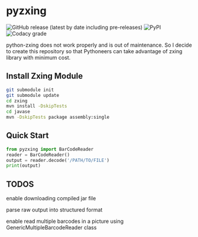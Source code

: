 # pyzxing

![GitHub release (latest by date including pre-releases)](https://img.shields.io/github/v/release/chenjiexu/pyzxing?include_prereleases)
![PyPI](https://img.shields.io/pypi/v/pyzxing)
![Codacy grade](https://img.shields.io/codacy/grade/353f276d2073445aab7af3e32b0d503a)

python-zxing does not work properly and is out of maintenance. So I decide to create this repository so that Pythoneers can take advantage of zxing library with minimum cost.

## Install Zxing Module

```bash
git submodule init
git submodule update
cd zxing
mvn install -DskipTests
cd javase
mvn -DskipTests package assembly:single
```

## Quick Start

```python
from pyzxing import BarCodeReader
reader = BarCodeReader()
output = reader.decode('/PATH/TO/FILE')
print(output)
```

## TODOS
enable downloading compiled jar file

parse raw output into structured format

enable read multiple barcodes in a picture using GenericMultipleBarcodeReader class 
